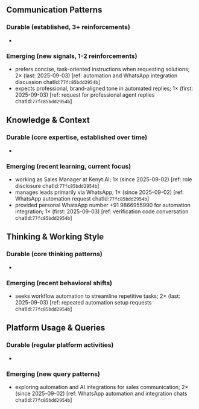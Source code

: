 ## Communication Patterns
### Durable (established, 3+ reinforcements)
-

### Emerging (new signals, 1-2 reinforcements)
- prefers concise, task-oriented instructions when requesting solutions; 2× (last: 2025-09-03) [ref: automation and WhatsApp integration discussion chatId:`77fc85bdd2954b`]
- expects professional, brand-aligned tone in automated replies; 1× (first: 2025-09-03) [ref: request for professional agent replies chatId:`77fc85bdd2954b`]

## Knowledge & Context
### Durable (core expertise, established over time)
-

### Emerging (recent learning, current focus)
- working as Sales Manager at Kenyt.AI; 1× (since 2025-09-02) [ref: role disclosure chatId:`77fc85bdd2954b`]
- manages leads primarily via WhatsApp; 1× (since 2025-09-02) [ref: WhatsApp automation request chatId:`77fc85bdd2954b`]
- provided personal WhatsApp number +91 9866955990 for automation integration; 1× (first: 2025-09-03) [ref: verification code conversation chatId:`77fc85bdd2954b`]

## Thinking & Working Style
### Durable (core thinking patterns)
-

### Emerging (recent behavioral shifts)
- seeks workflow automation to streamline repetitive tasks; 2× (last: 2025-09-03) [ref: repeated automation setup requests chatId:`77fc85bdd2954b`]

## Platform Usage & Queries
### Durable (regular platform activities)
-

### Emerging (new query patterns)
- exploring automation and AI integrations for sales communication; 2× (since 2025-09-02) [ref: WhatsApp automation and integration chats chatId:`77fc85bdd2954b`]